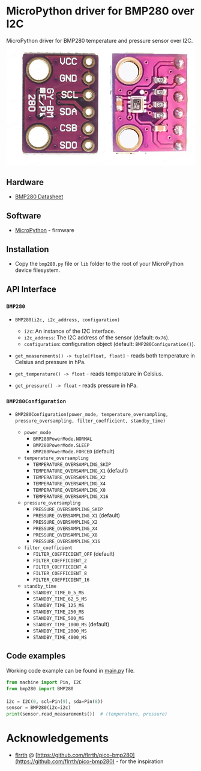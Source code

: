 # MicroPython driver for BMP280 over I2C

MicroPython driver for BMP280 temperature and pressure sensor over I2C.
![BMP280](docs/img/bmp280-pinout.webp)

## Hardware

-   [BMP280 Datasheet](docs/bst-bmp280-ds001.pdf)

## Software

-   [MicroPython](https://micropython.org/download/) - firmware

## Installation

-   Copy the `bmp280.py` file or `lib` folder to the root of your MicroPython device filesystem.

## API Interface

### `BMP280`

-   `BMP280(i2c, i2c_address, configuration)`

    -   `i2c`: An instance of the I2C interface.
    -   `i2c_address`: The I2C address of the sensor (default: `0x76`).
    -   `configuration`: configuration object (default: `BMP280Configuration()`).

-   `get_measurements() -> tuple[float, float]` - reads both temperature in Celsius and pressure in hPa.

-   `get_temperature() -> float` - reads temperature in Celsius.

-   `get_pressure() -> float` - reads pressure in hPa.

### `BMP280Configuration`

-   `BMP280Configuration(power_mode, temperature_oversampling, pressure_oversampling, filter_coefficient, standby_time)`

    -   `power_mode`
        -   `BMP280PowerMode.NORMAL`
        -   `BMP280PowerMode.SLEEP`
        -   `BMP280PowerMode.FORCED` (default)
    -   `temperature_oversampling`
        -   `TEMPERATURE_OVERSAMPLING_SKIP`
        -   `TEMPERATURE_OVERSAMPLING_X1` (default)
        -   `TEMPERATURE_OVERSAMPLING_X2`
        -   `TEMPERATURE_OVERSAMPLING_X4`
        -   `TEMPERATURE_OVERSAMPLING_X8`
        -   `TEMPERATURE_OVERSAMPLING_X16`
    -   `pressure_oversampling`
        -   `PRESSURE_OVERSAMPLING_SKIP`
        -   `PRESSURE_OVERSAMPLING_X1` (default)
        -   `PRESSURE_OVERSAMPLING_X2`
        -   `PRESSURE_OVERSAMPLING_X4`
        -   `PRESSURE_OVERSAMPLING_X8`
        -   `PRESSURE_OVERSAMPLING_X16`
    -   `filter_coefficient`
        -   `FILTER_COEFFICIENT_OFF` (default)
        -   `FILTER_COEFFICIENT_2`
        -   `FILTER_COEFFICIENT_4`
        -   `FILTER_COEFFICIENT_8`
        -   `FILTER_COEFFICIENT_16`
    -   `standby_time`
        -   `STANDBY_TIME_0_5_MS`
        -   `STANDBY_TIME_62_5_MS`
        -   `STANDBY_TIME_125_MS`
        -   `STANDBY_TIME_250_MS`
        -   `STANDBY_TIME_500_MS`
        -   `STANDBY_TIME_1000_MS` (default)
        -   `STANDBY_TIME_2000_MS`
        -   `STANDBY_TIME_4000_MS`

## Code examples

Working code example can be found in [main.py](main.py) file.

```py
from machine import Pin, I2C
from bmp280 import BMP280

i2c = I2C(0, scl=Pin(9), sda=Pin(8))
sensor = BMP280(i2c=i2c)
print(sensor.read_measurements())  # (temperature, pressure)
```

# Acknowledgements

-   [flrrth](https://github.com/flrrth) @ [https://github.com/flrrth/pico-bmp280](https://github.com/flrrth/pico-bmp280) - for the inspiration
